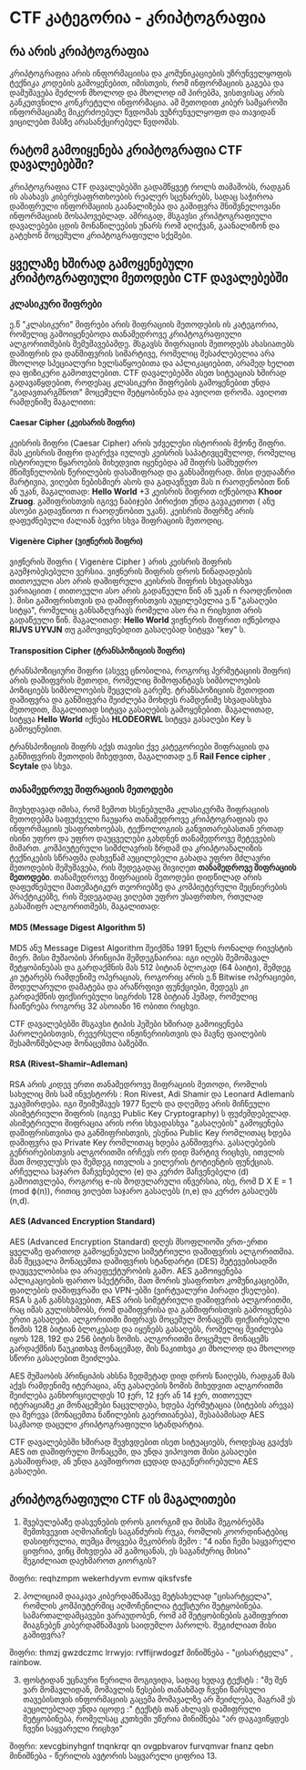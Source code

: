 # CTF კატეგორია - კრიპტოგრაფია

## რა არის კრიპტოგრაფია

კრიპტოგრაფია არის ინფორმაციისა და კომუნიკაციების უზრუნველყოფის ტექნიკა კოდების გამოყენებით, იმისთვის, რომ ინფორმაციის გაგება და დამუშავება
შეძლონ მხოლოდ და მხოლოდ იმ პირებმა, ვისთვისაც არის განკუთვნილი კონკრეტული ინფორმაცია. ამ მეთოდით კიბერ სამყაროში ინფორმაციაზე
მიკერძოებულ წვდომას ვუზრუნველყოფთ და თავიდან ვიცილებთ მასზე არასანქცირებულ წვდომას.


## რატომ გამოიყენება კრიპტოგრაფია CTF დავალებებში?

კრიპტოგრაფია CTF დავალებებში გადამწყვეტ როლს თამაშობს, რადგან ის ასახავს კიბერუსაფრთხოების რეალურ სცენარებს, სადაც საჭიროა დაშიფრული 
ინფორმაციის გაანალიზება და გაშიფვრა მნიშვნელოვანი ინფორმაციის მოსაპოვებლად. ამრიგად, მსგავსი კრიპტოგრაფიული დავალებები ცდის
მონაწილეების უნარს რომ აღიქვან, გაანალიზონ და გატეხონ მოცემული კრიპტოგრაფიული სქემები.





## ყველაზე ხშირად გამოყენებული კრიპტოგრაფიული მეთოდები CTF დავალებებში


### კლასიკური შიფრები 

  ე.წ "კლასიკური" შიფრები არის შიფრაციის მეთოდების ის კატეგორია, რომელიც გამოიყენებოდა თანამედროვე კრიპტოგრაფიული ალგორითმების შემუშავებამდე.
მსგავსს შიფრაციის მეთოდებს ახასიათებს დაშიფრის და დანშიფვრის სიმარტივე, რომელიც შესაძლებელია არა მხოლოდ სპეციალური ხელსაწყოებითა და აპლიკაციებით,
არამედ ხელით და ფიზიკური გამოთვლებით. CTF დავალებებში ასეთ სიტუაციას ხშირად გადავაწყდებით, როდესაც კლასიკური შიფრების გამოყენებით უნდა "გადავთარგმნოთ" მოცემული შეტყობინება და ავიღოთ დროშა. ავიღოთ რამდენიმე მაგალითი:

#### Caesar Cipher (კეისარის შიფრი) 

კეისრის შიფრი (Caesar Cipher) არის უძველესი ისტორიის მქონე შიფრი. მას კეისრის შიფრი დაერქვა იულიუს კეისრის საპატივცემულოდ, რომელიც ისტორიული წყაროების მიხედვით იყენებდა ამ შიფრს სამხედრო მნიშვნელობის წერილების დასაშიფრად და განსაშიფრად. მისი დედააზრი მარტივია, ვიღებთ ნებისმიერ ასოს და გადავწევთ მას n
რაოდენობით წინ ან უკან, მაგალითად: **Hello World** +3 კეისრის შიფრით იქნებოდა **Khoor Zruog**. გაშიფრისთვის იგივე ნაბიჯები პირიქით უნდა გავაკეთოთ ( ანუ ასოები გადავწიოთ n რაოდენობით უკან). კეისრის შიფრზე არის დაფუძნებული ძალიან ბევრი სხვა შიფრაციის მეთოდიც.


#### Vigenère Cipher (ვიჟნერის შიფრი) 


ვიჟნერის შიფრი ( Vigenère Cipher ) არის კეისრის შიფრის გაუმჯობესებული ვერსია. ვიჟნერის შიფრის დროს წინადადების თითოეული ასო არის დაშიფრული კეისრის შიფრის
სხვადასხვა ვარიაციით ( თითოეული ასო არის გადაწეული წინ ან უკან n რაოდენობით ). მისი გაშიფრისთვის და დაშიფრისთვის აუცილებელია ე.წ "გასაღები სიტყა", რომელიც განსაზღვრავს რომელი ასო რა n რიცხვით არის გადაწეული წინ. მაგალითად: **Hello World** ვიჟნერის შიფრით იქნებოდა  **RIJVS UYVJN** თუ გამოვიყენებდით გასაღებად სიტყვა "key" ს.



#### Transposition Cipher (ტრანსპოზიციის შიფრი) 

ტრანსპოზიციური შიფრი (ასევე ცნობილია, როგორც პერმუტაციის შიფრი) არის დაშიფვრის მეთოდი, რომელიც მიმოფანტავს სიმბოლოების პოზიციებს სიმბოლოების შეცვლის გარეშე. ტრანსპოზიციის მეთოდით დაშიფვრა და განშიფვრა შეიძლება მოხდეს რამდენიმე სხვადასხვხა მეთოდით, მაგალითად სიტყვა გასაღების გამოყენებით. მაგალითად,
სიტყვა **Hello World** იქნება **HLODEORWL** სიტყვა გასაღები Key ს გამოყენებით. 

ტრანსპოზიციის შიფრს აქვს თავისი ქვე კატეგორიები შიფრაციის და განშიფვრის მეთოდის მიხედვით, მაგალითად ე.წ **Rail Fence cipher** ,  **Scytale** და სხვა.




### თანამედროვე შიფრაციის მეთოდები

მიუხედავად იმისა, რომ ზემოთ ხსენებულმა კლასიკურმა შიფრაციის მეთოდებმა საფუძველი ჩაუყარა თანამედროვე კრიპტოგრაფიას და ინფორმაციის უსაფრთხოებას, ტექნოლოგიის განვითარებასთან ერთად ისინი უფრო და უფრო დაუცველები გახდნენ თანამედროვე შეტევების მიმართ. კომპიუტერული სიმძლავრის ზრდამ და კრიპტოანალიზის ტექნიკების სწრაფმა დახვეწამ აუცილებელი გახადა უფრო მძლავრი მეთოდების შემუშავება, რის შედეგადაც მივიღეთ **თანამედროვე შიფრაციის მეთოდები**. თანამედროვე შიფრაციის მეთოდები დიდწილად არის დაფუძნებული მათემატიკურ თეორიებზე და კომპიუტერული მეცნიერების პრაქტიკებზე, რის შედეგადაც ვიღებთ უფრო უსაფრთხო, რთულად გასაშიფრ ალგორითმებს, მაგალითად:


#### MD5 (Message Digest Algorithm 5) 


MD5 ანუ Message Digest Algorithm შეიქმნა 1991 წელს რონალდ რივესტის მიერ. მისი მუშაობის პრინციპი შემდეგნაირია:  იგი იღებს შემომავალ შეტყობინებას და გარდაქმნის მას 512 ბიტიან ბლოკად (64 ბაიტი), შემდეგ კი უტარებს რამდენიმე ოპერაციას, როგორიც არის ე.წ Bitwise ოპერაციები, მოდულარული დამატება და  არაწრფივი ფუნქციები, შედეგს კი გარდაქმნის ფიქსირებული სიგრძის 128 ბიტიან ჰეშად, რომელიც ჩაიწერება როგორც 32 ასოიანი 16 ობითი რიცხვი.

CTF დავალებებში მსგავსი ტიპის ჰეშები ხშირად გამოიყენება პაროლებისთვის, რევერსული ინჟინერიისთვის და მავნე ფაილების შესამოწმებლად მონაცემთა ბაზებში. 


#### RSA (Rivest–Shamir–Adleman) 


RSA არის კიდევ ერთი თანამედროვე შიფრაციის მეთოდი, რომლის სახელიც მის სამ ინვესტორს : Ron Rivest, Adi Shamir და  Leonard Adlemanს უკავშირდება. იგი შეიმუშავეს 1977 წელს და დღემდე არის მიჩნეული ასიმეტრიული შიფრის (იგივე  Public Key Cryptography) ს ფუძემდებელად. ასიმეტრიული შიფრაცია არის ორი სხვადასხვა "გასაღების" გამოყენება დაშიფრისთვისა და განშიფრისთვის, ესენია Public Key რომლითაც ხდება დაშიფვრა და Private Key რომლითაც ხდება განშიფვრა. გასაღებების გენრირებისთვის ალგორითმი ირჩევს ორ დიდ მარტივ რიცხვს, ითვლის მათ მოდულუსს და შემდეგ ითვლის ა ეილერის ტოტიენტის ფუნქციას. არჩეულია საჯარო მაჩვენებელი (e) და კერძო მაჩვენებელი (d) გამოითვლება, როგორც e-ის მოდულარული ინვერსია, ისე, რომ D X E = 1 (mod ϕ(n)), რითიც ვიღებთ საჯარო გასაღებს (n,e) და კერძო გასაღებს (n,d).



#### AES (Advanced Encryption Standard)

AES (Advanced Encryption Standard) დღეს მსოფლიოში ერთ-ერთი ყველაზე ფართოდ გამოყენებული სიმეტრიული დაშიფვრის ალგორითმია. მან შეცვალა მონაცემთა დაშიფვრის სტანდარტი (DES) შეტევებისადმი დაუცველობისა და არაეფექტურობის გამო. AES გამოიყენება აპლიკაციების ფართო სპექტრში, მათ შორის უსაფრთხო კომუნიკაციებში, ფაილების დაშიფვრაში და VPN-ებში (ვირტუალური პირადი ქსელები). RSA ს გან განსხვავებით, AES არის სიმეტრიული დაშიფვრის ალგორითმი, რაც იმას გულისხმობს, რომ  დაშიფვრისა და განშიფრისთვის გამოიყენება ერთი გასაღები. ალგორითმი შიფრავს მოცემულ მონაცემს ფიქსირებული ზომის 128 ბიტიან ბლოკებად და იყენებს გასაღებს, რომელიც შეიძლება იყოს
128, 192 და 256 ბიტის ზომის. ალგორითმი მოცემულ მონაცემს გარდაქმნის წაუკითხავ მონაცემად, მის წაკითხვა კი მხოლოდ და მხოლოდ სწორი გასაღებით შეიძლება.

AES მუშაობის პრინციპის ახსნა ზედმეტად დიდ დროს წაიღებს, რადგან მას აქვს რამდენიმე იტერაცია, ანუ გასაღების ზომის მიხედვით ალგორითმი შეიძლება განხორციელდეს 10 ჯერ, 12 ჯერ ან 14 ჯერ, თითოეულ იტერაციაზე კი მონაცემები ნაცვლდება, ხდება პერმუტაცია (ბიტების არევა) და შერევა (მონაცემთა ნაწილების გაერთიანება), შესაბამისად AES საკმაოდ დაცული კრიპტოგრაფიული სტანდარტია.


CTF დავალებებში ხშირად შევხვდებით ისეთ სიტუაციებს, როდესაც გვაქვს AES ით დაშიფრული მონაცემი, და უნდა ვიპოვოთ მისი გასაღები გასაშიფრად, ან უნდა გავშიფროთ ცუდად დაგენერირებული AES გასაღები.



## კრიპტოგრაფიული CTF ის მაგალითები


1. შვებულებაზე დასვენების დროს გიორგიმ და მისმა მეგობრებმა შემთხვევით აღმოაჩინეს საგანძურის რუკა, რომლის კოორდინატებიც დასიფრულია, თუმცა მოყვება მეკობრის
მემო : "4 იანი ჩემი საყვარელი ციფრია, ვინც მიხვდება ამ გამოცანას, ეს საგანძურიც მისია" შეგიძლიათ დაეხმაროთ გიორგის? 

შიფრი: 	reqhzmpm wekerhdyvm evmw qiksfvsfe



2. პოლიციამ დააკავა კიბერდამნაშავე მეტსახელად "ცისარტყელა", რომლის კომპიუტერშიც აღმოჩენილია ტექსტური შეტყობინება. სამართალდამცავები ვარაუდობენ, რომ ამ
შეტყობინების გაშიფვრით მიაგნებენ კიბერდამნაშავის საიდუმლო პაროლს. შეგიძლიათ მისი გაშიფვრა?


შიფრი: thmzj gwzdczmc lrrwyjo: rvffijrwdogzf
მინიშნება - "ცისარტყელა" , rainbow.


3. ფოსტიდან უცნაური წერილი მოგივიდა, სადაც ხედავ ტექსტს : "მე შენ ვარ მომავლიდან, მომავლის წესების თანახმად ჩვენი წარსული თავებისთვის ინფორმაციის გაცემა მომავალზე არ შეიძლება, მაგრამ ეს აუცილებლად უნდა იცოდე :" ტექსტს  თან ახლავს დაშიფრული შეტყობინება, რომელსაც კუთხეში უწერია მინიშნება "არ დაგავიწყდეს ჩვენი საყვარელი რიცხვი"

შიფრი: xevcgbinyhgnf tnqnkrqr qn ovgpbvarov furvqmvar fnanz qebn
მინიშნება - წერილის ავტორის საყვარელი ციფრია 13.



 
